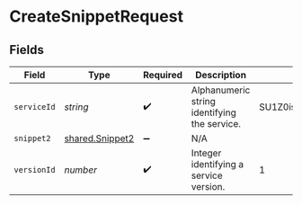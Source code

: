 # CreateSnippetRequest


## Fields

| Field                                              | Type                                               | Required                                           | Description                                        | Example                                            |
| -------------------------------------------------- | -------------------------------------------------- | -------------------------------------------------- | -------------------------------------------------- | -------------------------------------------------- |
| `serviceId`                                        | *string*                                           | :heavy_check_mark:                                 | Alphanumeric string identifying the service.       | SU1Z0isxPaozGVKXdv0eY                              |
| `snippet2`                                         | [shared.Snippet2](../../models/shared/snippet2.md) | :heavy_minus_sign:                                 | N/A                                                |                                                    |
| `versionId`                                        | *number*                                           | :heavy_check_mark:                                 | Integer identifying a service version.             | 1                                                  |